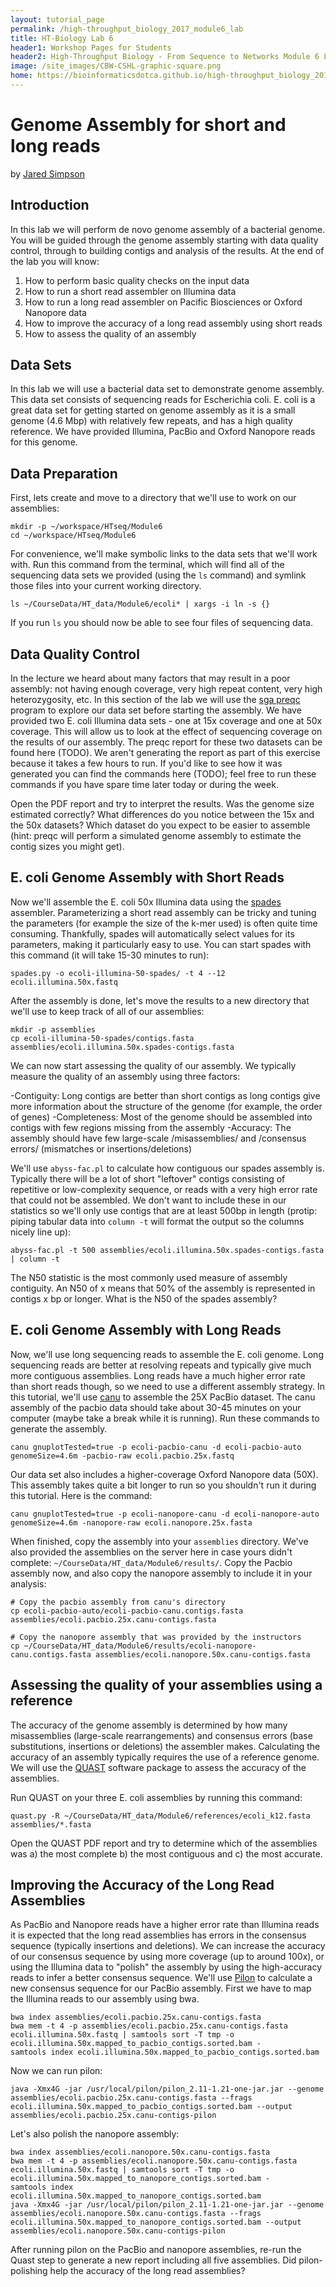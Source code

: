 ```yaml
---
layout: tutorial_page
permalink: /high-throughput_biology_2017_module6_lab
title: HT-Biology Lab 6
header1: Workshop Pages for Students
header2: High-Throughput Biology - From Sequence to Networks Module 6 Lab
image: /site_images/CBW-CSHL-graphic-square.png
home: https://bioinformaticsdotca.github.io/high-throughput_biology_2017
---
```


# Genome Assembly for short and long reads

by [Jared Simpson](https://simpsonlab.github.io)

## Introduction

In this lab we will perform de novo genome assembly of a bacterial genome. You will be guided through the genome assembly starting with data quality control, through to building contigs and analysis of the results. At the end of the lab you will know:

1. How to perform basic quality checks on the input data
2. How to run a short read assembler on Illumina data
3. How to run a long read assembler on Pacific Biosciences or Oxford Nanopore data
4. How to improve the accuracy of a long read assembly using short reads
5. How to assess the quality of an assembly

## Data Sets

In this lab we will use a bacterial data set to demonstrate genome assembly. This data set consists of sequencing reads for Escherichia coli. E. coli is a great data set for getting started on genome assembly as it is a small genome (4.6 Mbp) with relatively few repeats, and has a high quality reference. We have provided Illumina, PacBio and Oxford Nanopore reads for this genome.

## Data Preparation

First, lets create and move to a directory that we'll use to work on our assemblies:

```
mkdir -p ~/workspace/HTseq/Module6
cd ~/workspace/HTseq/Module6
```

For convenience, we'll make symbolic links to the data sets that we'll work with. Run this command from the terminal, which will find all of the sequencing data sets we provided (using the `ls` command) and symlink those files into your current working directory.


```
ls ~/CourseData/HT_data/Module6/ecoli* | xargs -i ln -s {}
```

If you run `ls` you should now be able to see four files of sequencing data.

## Data Quality Control

In the lecture we heard about many factors that may result in a poor assembly: not having enough coverage, very high repeat content, very high heterozygosity, etc. In this section of the lab we will use the [sga preqc](https://academic.oup.com/bioinformatics/article/30/9/1228/237596/Exploring-genome-characteristics-and-sequence) program to explore our data set before starting the assembly. We have provided two E. coli Illumina data sets - one at 15x coverage and one at 50x coverage. This will allow us to look at the effect of sequencing coverage on the results of our assembly. The preqc report for these two datasets can be found here (TODO). We aren't generating the report as part of this exercise because it takes a few hours to run. If you'd like to see how it was generated you can find the commands here (TODO); feel free to run these commands if you have spare time later today or during the week.

Open the PDF report and try to interpret the results. Was the genome size estimated correctly? What differences do you notice between the 15x and the 50x datasets? Which dataset do you expect to be easier to assemble (hint: preqc will perform a simulated genome assembly to estimate the contig sizes you might get).

## E. coli Genome Assembly with Short Reads

Now we'll assemble the E. coli 50x Illumina data using the [spades](http://bioinf.spbau.ru/spades) assembler. Parameterizing a short read assembly can be tricky and tuning the parameters (for example the size of the k-mer used) is often quite time consuming. Thankfully, spades will automatically select values for its parameters, making it particularly easy to use. You can start spades with this command (it will take 15-30 minutes to run):

```
spades.py -o ecoli-illumina-50-spades/ -t 4 --12 ecoli.illumina.50x.fastq
```

After the assembly is done, let's move the results to a new directory that we'll use to keep track of all of our assemblies:

```
mkdir -p assemblies
cp ecoli-illumina-50-spades/contigs.fasta assemblies/ecoli.illumina.50x.spades-contigs.fasta
```

We can now start assessing the quality of our assembly. We typically measure the quality of an assembly using three factors:

-Contiguity: Long contigs are better than short contigs as long contigs give more information about the structure of the genome (for example, the order of genes)
-Completeness: Most of the genome should be assembled into contigs with few regions missing from the assembly
-Accuracy: The assembly should have few large-scale /misassemblies/ and /consensus errors/ (mismatches or insertions/deletions)

We'll use `abyss-fac.pl` to calculate how contiguous our spades assembly is. Typically there will be a lot of short "leftover" contigs consisting of repetitive or low-complexity sequence, or reads with a very high error rate that could not be assembled. We don't want to include these in our statistics so we'll only use contigs that are at least 500bp in length (protip: piping tabular data into `column -t` will format the output so the columns nicely line up):

```
abyss-fac.pl -t 500 assemblies/ecoli.illumina.50x.spades-contigs.fasta | column -t
```

The N50 statistic is the most commonly used measure of assembly contiguity. An N50 of x means that 50% of the assembly is represented in contigs x bp or longer. What is the N50 of the spades assembly?

## E. coli Genome Assembly with Long Reads

Now, we'll use long sequencing reads to assemble the E. coli genome. Long sequencing reads are better at resolving repeats and typically give much more contiguous assemblies. Long reads have a much higher error rate than short reads though, so we need to use a different assembly strategy. In this tutorial, we'll use [canu](https://github.com/marbl/canu) to assemble the 25X PacBio dataset. The canu assembly of the pacbio data should take about 30-45 minutes on your computer (maybe take a break while it is running).  Run these commands to generate the assembly.

```
canu gnuplotTested=true -p ecoli-pacbio-canu -d ecoli-pacbio-auto genomeSize=4.6m -pacbio-raw ecoli.pacbio.25x.fastq
```
Our data set also includes a higher-coverage Oxford Nanopore data (50X). This assembly takes quite a bit longer to run so you shouldn't run it during this tutorial. Here is the command:

```
canu gnuplotTested=true -p ecoli-nanopore-canu -d ecoli-nanopore-auto genomeSize=4.6m -nanopore-raw ecoli.nanopore.25x.fasta
```

When finished, copy the assembly into your `assemblies` directory. We've also provided the assemblies on the server here in case yours didn't complete: `~/CourseData/HT_data/Module6/results/`. Copy the Pacbio assembly now, and also copy the nanopore assembly to include it in your analysis:

```
# Copy the pacbio assembly from canu's directory
cp ecoli-pacbio-auto/ecoli-pacbio-canu.contigs.fasta assemblies/ecoli.pacbio.25x.canu-contigs.fasta

# Copy the nanopore assembly that was provided by the instructors
cp ~/CourseData/HT_data/Module6/results/ecoli-nanopore-canu.contigs.fasta assemblies/ecoli.nanopore.50x.canu-contigs.fasta
```

## Assessing the quality of your assemblies using a reference

The accuracy of the genome assembly is determined by how many misassemblies (large-scale rearrangements) and consensus errors (base substitutions, insertions or deletions) the assembler makes. Calculating the accuracy of an assembly typically requires the use of a reference genome. We will use the [QUAST](http://quast.bioinf.spbau.ru/) software package to assess the accuracy of the assemblies.

Run QUAST on your three E. coli assemblies by running this command:

```
quast.py -R ~/CourseData/HT_data/Module6/references/ecoli_k12.fasta assemblies/*.fasta
```

Open the QUAST PDF report and try to determine which of the assemblies was a) the most complete b) the most contiguous and c) the most accurate.

## Improving the Accuracy of the Long Read Assemblies

As PacBio and Nanopore reads have a higher error rate than Illumina reads it is expected that the long read assemblies has errors in the consensus sequence (typically insertions and deletions). We can increase the accuracy of our consensus sequence by using more coverage (up to around 100x), or using the Illumina data to "polish" the assembly by using the high-accuracy reads to infer a better consensus sequence. We'll use [Pilon](https://github.com/broadinstitute/pilon) to calculate a new consensus sequence for our PacBio assembly. First we have to map the Illumina reads to our assembly using bwa.

```
bwa index assemblies/ecoli.pacbio.25x.canu-contigs.fasta
bwa mem -t 4 -p assemblies/ecoli.pacbio.25x.canu-contigs.fasta ecoli.illumina.50x.fastq | samtools sort -T tmp -o ecoli.illumina.50x.mapped_to_pacbio_contigs.sorted.bam -
samtools index ecoli.illumina.50x.mapped_to_pacbio_contigs.sorted.bam
```

Now we can run pilon:

```
java -Xmx4G -jar /usr/local/pilon/pilon_2.11-1.21-one-jar.jar --genome assemblies/ecoli.pacbio.25x.canu-contigs.fasta --frags ecoli.illumina.50x.mapped_to_pacbio_contigs.sorted.bam --output assemblies/ecoli.pacbio.25x.canu-contigs-pilon
```

Let's also polish the nanopore assembly:

```
bwa index assemblies/ecoli.nanopore.50x.canu-contigs.fasta
bwa mem -t 4 -p assemblies/ecoli.nanopore.50x.canu-contigs.fasta ecoli.illumina.50x.fastq | samtools sort -T tmp -o ecoli.illumina.50x.mapped_to_nanopore_contigs.sorted.bam -
samtools index ecoli.illumina.50x.mapped_to_nanopore_contigs.sorted.bam
java -Xmx4G -jar /usr/local/pilon/pilon_2.11-1.21-one-jar.jar --genome assemblies/ecoli.nanopore.50x.canu-contigs.fasta --frags ecoli.illumina.50x.mapped_to_nanopore_contigs.sorted.bam --output assemblies/ecoli.nanopore.50x.canu-contigs-pilon
```

After running pilon on the PacBio and nanopore assemblies, re-run the Quast step to generate a new report including all five assemblies. Did pilon-polishing help the accuracy of the long read assemblies?

